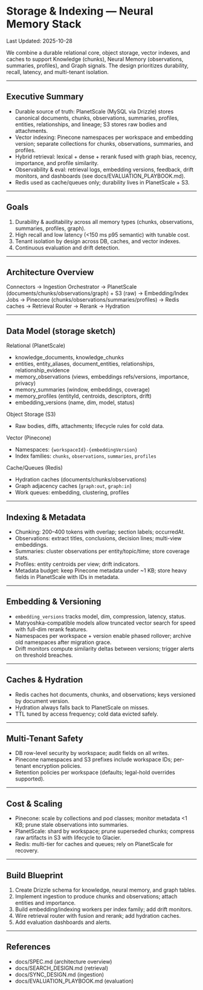 # Storage & Indexing — Neural Memory Stack

Last Updated: 2025-10-28

We combine a durable relational core, object storage, vector indexes, and caches to support Knowledge (chunks), Neural Memory (observations, summaries, profiles), and Graph signals. The design prioritizes durability, recall, latency, and multi-tenant isolation.

---

## Executive Summary

- Durable source of truth: PlanetScale (MySQL via Drizzle) stores canonical documents, chunks, observations, summaries, profiles, entities, relationships, and lineage; S3 stores raw bodies and attachments.
- Vector indexing: Pinecone namespaces per workspace and embedding version; separate collections for chunks, observations, summaries, and profiles.
- Hybrid retrieval: lexical + dense + rerank fused with graph bias, recency, importance, and profile similarity.
- Observability & eval: retrieval logs, embedding versions, feedback, drift monitors, and dashboards (see docs/EVALUATION_PLAYBOOK.md).
- Redis used as cache/queues only; durability lives in PlanetScale + S3.

---

## Goals

1. Durability & auditability across all memory types (chunks, observations, summaries, profiles, graph).
2. High recall and low latency (<150 ms p95 semantic) with tunable cost.
3. Tenant isolation by design across DB, caches, and vector indexes.
4. Continuous evaluation and drift detection.

---

## Architecture Overview

Connectors → Ingestion Orchestrator → PlanetScale (documents/chunks/observations/graph) + S3 (raw) → Embedding/Index Jobs → Pinecone (chunks/observations/summaries/profiles) → Redis caches → Retrieval Router → Rerank → Hydration

---

## Data Model (storage sketch)

Relational (PlanetScale)
- knowledge_documents, knowledge_chunks
- entities, entity_aliases, document_entities, relationships, relationship_evidence
- memory_observations (views, embeddings refs/versions, importance, privacy)
- memory_summaries (window, embeddings, coverage)
- memory_profiles (entityId, centroids, descriptors, drift)
- embedding_versions (name, dim, model, status)

Object Storage (S3)
- Raw bodies, diffs, attachments; lifecycle rules for cold data.

Vector (Pinecone)
- Namespaces: `{workspaceId}-{embeddingVersion}`
- Index families: `chunks`, `observations`, `summaries`, `profiles`

Cache/Queues (Redis)
- Hydration caches (documents/chunks/observations)
- Graph adjacency caches (`graph:out`, `graph:in`)
- Work queues: embedding, clustering, profiles

---

## Indexing & Metadata

- Chunking: 200–400 tokens with overlap; section labels; occurredAt.
- Observations: extract titles, conclusions, decision lines; multi-view embeddings.
- Summaries: cluster observations per entity/topic/time; store coverage stats.
- Profiles: entity centroids per view; drift indicators.
- Metadata budget: keep Pinecone metadata under ~1 KB; store heavy fields in PlanetScale with IDs in metadata.

---

## Embedding & Versioning

- `embedding_versions` tracks model, dim, compression, latency, status.
- Matryoshka-compatible models allow truncated vector search for speed with full-dim rerank features.
- Namespaces per workspace + version enable phased rollover; archive old namespaces after migration grace.
- Drift monitors compute similarity deltas between versions; trigger alerts on threshold breaches.

---

## Caches & Hydration

- Redis caches hot documents, chunks, and observations; keys versioned by document version.
- Hydration always falls back to PlanetScale on misses.
- TTL tuned by access frequency; cold data evicted safely.

---

## Multi-Tenant Safety

- DB row-level security by workspace; audit fields on all writes.
- Pinecone namespaces and S3 prefixes include workspace IDs; per-tenant encryption policies.
- Retention policies per workspace (defaults; legal-hold overrides supported).

---

## Cost & Scaling

- Pinecone: scale by collections and pod classes; monitor metadata <1 KB; prune stale observations into summaries.
- PlanetScale: shard by workspace; prune superseded chunks; compress raw artifacts in S3 with lifecycle to Glacier.
- Redis: multi-tier for caches and queues; rely on PlanetScale for recovery.

---

## Build Blueprint

1) Create Drizzle schema for knowledge, neural memory, and graph tables.
2) Implement ingestion to produce chunks and observations; attach entities and importance.
3) Build embedding/indexing workers per index family; add drift monitors.
4) Wire retrieval router with fusion and rerank; add hydration caches.
5) Add evaluation dashboards and alerts.

---

## References

- docs/SPEC.md (architecture overview)
- docs/SEARCH_DESIGN.md (retrieval)
- docs/SYNC_DESIGN.md (ingestion)
- docs/EVALUATION_PLAYBOOK.md (evaluation)
